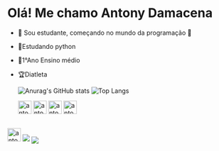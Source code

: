 # Olá! Me chamo Antony Damacena
- 🦗 Sou estudante, começando no mundo da programação 📖
- 🌱Estudando python
- 🎒1°Ano Ensino médio
- 🏆Diatleta

  ![Anurag's GitHub stats](https://github-readme-stats.vercel.app/api?username=AntonyDamacena&show_icons=true&theme=transparent)
  ![Top Langs](https://github-readme-stats.vercel.app/api/top-langs/?username=AntonyDamacena&hide_progress=truecompact&theme=transparent&cache_seconds=180)


  <div>
    <img aling="center"alt="antony_python"height="30" widght="40"src="https://cdn.jsdelivr.net/gh/devicons/devicon@latest/icons/python/python-original.svg" />
    <img aling="center"alt="antony_python"height="30" widght="40"src="https://cdn.jsdelivr.net/gh/devicons/devicon@latest/icons/html5/html5-original.svg" />
    <img aling="center"alt="antony_python"height="30" widght="40"src="https://cdn.jsdelivr.net/gh/devicons/devicon@latest/icons/css3/css3-original.svg" />
    <img aling="center"alt="antony_python"height="30" widght="40"src="https://cdn.jsdelivr.net/gh/devicons/devicon@latest/icons/javascript/javascript-original.svg" />
  </div>
 ##
  <div>
   <a href="https://www.instagram.com//"> <img aling="center"alt="antony_python"height="30" widght="40"src="https://img.shields.io/badge/Instagram-E4405F?style=for-the-badge&logo=instagram&logoColor=white" /></a>
   <a href="https://www.br.linkedin.com"><img aling="center"src="https://img.shields.io/badge/LinkedIn-0077B5?style=for-the-badge&logo=linkedin&logoColor=white" /></a>
   <a href="https://www.gmail.com"><img align="center"src="https://img.shields.io/badge/Gmail-D14836?style=for-the-badge&logo=gmail&logoColor=white" /></a>
  </div>
